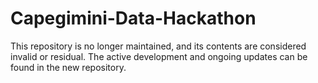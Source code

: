 # Capegimini-Data-Hackathon

This repository is no longer maintained, and its contents are considered invalid or residual. The active development and ongoing updates can be found in the new repository.
